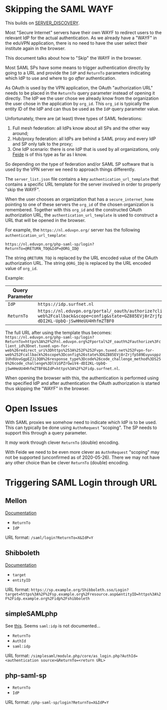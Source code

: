 # Skipping the SAML WAYF

This builds on [SERVER_DISCOVERY](SERVER_DISCOVERY.md).

Most "Secure Internet" servers have their own WAYF to redirect users to the 
relevant IdP for the actual authentication. As we already have a "WAYF" in the
eduVPN application, there is no need to have the user select their institute
again in the browser.

This document talks about how to "Skip" the WAYF in the browser.

Most SAML SPs have some means to trigger authentication directly by going to a
URL and provide the `IdP` and `ReturnTo` parameters indicating which IdP to use
and where to go _after_ authentication.

As OAuth is used by the VPN application, the OAuth "authorization URL" needs to
be placed in the `ReturnTo` query parameter instead of opening it directly. The
IdP we the user chose we already know from the organization the user chose in 
the application by `org_id`. This `org_id` is typically the entity ID of the
IdP and can thus be used as the `IdP` query parameter value.

Unfortunately, there are (at least) three types of SAML federations:

1. Full mesh federation: all IdPs know about all SPs and the other way around;
2. Hub/proxy federation: all IdPs are behind a SAML proxy and every IdP and SP
   only talk to the proxy;
3. One IdP scenario: there is one IdP that is used by all organizations, 
   only [Feide](https://www.feide.no/) is of this type as far as I know.

So depending on the type of federation and/or SAML SP software that is used by
the VPN server we need to approach things differently.

The `server_list.json` file contains a key `authentication_url_template` that
contains a specific URL template for the server involved in order to properly 
"skip the WAYF".

When the user chooses an organization that has a `secure_internet_home` 
pointing to one of these servers the `org_id` of the chosen organization is 
remembered. Together with this `org_id` and the constructed OAuth 
authorization URL, the `authentication_url_template` is used to construct a URL 
that will be opened in the browser.

For example, the `https://nl.eduvpn.org/` server has the following 
`authentication_url_template`:

    https://nl.eduvpn.org/php-saml-sp/login?ReturnTo=@RETURN_TO@&IdP=@ORG_ID@

The string `@RETURN_TO@` is replaced by the URL encoded value of the OAuth 
authorization URL. The string `@ORG_ID@` is replaced by the URL encoded value
of `org_id`.

Example:

| Query Parameter | Value
| --------------- | ----
| `IdP`           | `https://idp.surfnet.nl`
| `ReturnTo`      | `https://nl.eduvpn.org/portal/_oauth/authorize?client_id=net.tuxed.vpn-for-web&redirect_uri=https%3A%2F%2Fvpn.tuxed.net%2Fvpn-for-web%2Fcallback&scope=config&state=GZ885EVj8rZrjfp589Euyusppz1UhdUovGgpEZJi3Q0&response_type=code&code_challenge_method=S256&code_challenge=lViGPZrGwiV4-dDI2KL-UpbQ-jSwHHeUU4HhfmZTBF0`

The full URL after using the template thus becomes: `https://nl.eduvpn.org/php-saml-sp/login?ReturnTo=https%3A%2F%2Fnl.eduvpn.org%2Fportal%2F_oauth%2Fauthorize%3Fclient_id%3Dnet.tuxed.vpn-for-web%26redirect_uri%3Dhttps%253A%252F%252Fvpn.tuxed.net%252Fvpn-for-web%252Fcallback%26scope%3Dconfig%26state%3DGZ885EVj8rZrjfp589Euyusppz1UhdUovGgpEZJi3Q0%26response_type%3Dcode%26code_challenge_method%3DS256%26code_challenge%3DlViGPZrGwiV4-dDI2KL-UpbQ-jSwHHeUU4HhfmZTBF0&IdP=https%3A%2F%2Fidp.surfnet.nl`.

When opening the browser with this, the authentication is performed using the 
specified IdP and after authentication the OAuth authorization is started thus
skipping the "WAYF" in the browser.

# Open Issues

With SAML proxies we somehow need to indicate which IdP is to be used. This can
typically be done using `AuthnRequest` "scoping". The SP needs to support this
through a query parameter.

It _may_ work through clever `ReturnTo` (double) encoding.

With Feide we need to be even more clever as `AuthnRequest` "scoping" may not 
be supported (unconfirmed as of 2020-05-26). There we may not have any other 
choice than be clever `ReturnTo` (double) encoding.

# Triggering SAML Login through URL

## Mellon

[Documentation](https://github.com/latchset/mod_auth_mellon#manual-login)

- `ReturnTo`
- `IdP`

URL format: `/saml/login?ReturnTo=X&IdP=Y`

## Shibboleth

[Documentation](https://wiki.shibboleth.net/confluence/display/SP3/SessionInitiator#SessionInitiator-InitiatorProtocol)

- `target`
- `entityID`

URL format: `https://sp.example.org/Shibboleth.sso/Login?target=https%3A%2F%2Fsp.example.org%2Fresource.asp&entityID=https%3A%2F%2Fidp.example.org%2Fidp%2Fshibboleth`

## simpleSAMLphp

See [this](https://github.com/simplesamlphp/simplesamlphp/blob/master/modules/core/www/as_login.php). Seems `saml:idp` is not documented...

- `ReturnTo`
- `AuthId`
- `saml:idp`

URL format: `/simplesaml/module.php/core/as_login.php?AuthId=<authentication source>&ReturnTo=<return URL>`

## php-saml-sp

- `ReturnTo`
- `IdP`

URL format: `/php-saml-sp/login?ReturnTo=X&IdP=Y`
